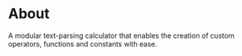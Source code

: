 # About
A modular text-parsing calculator that enables the creation of custom operators, functions and constants with ease.
